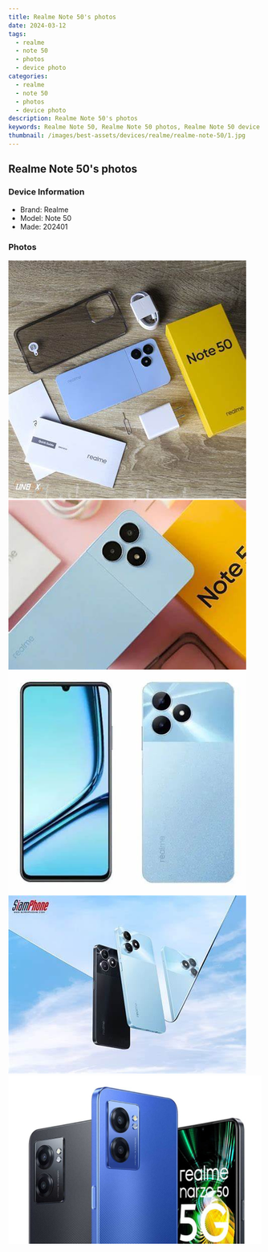 ```yaml
---
title: Realme Note 50's photos
date: 2024-03-12
tags: 
  - realme
  - note 50
  - photos
  - device photo
categories: 
  - realme
  - note 50
  - photos
  - device photo
description: Realme Note 50's photos
keywords: Realme Note 50, Realme Note 50 photos, Realme Note 50 device photo
thumbnail: /images/best-assets/devices/realme/realme-note-50/1.jpg
---
```


## Realme Note 50's photos

### Device Information

- Brand: Realme
- Model: Note 50
- Made: 202401

### Photos

![/images/best-assets/devices/realme/realme-note-50/1.jpg](/images/best-assets/devices/realme/realme-note-50/1.jpg)
![/images/best-assets/devices/realme/realme-note-50/2.jpg](/images/best-assets/devices/realme/realme-note-50/2.jpg)
![/images/best-assets/devices/realme/realme-note-50/3.jpg](/images/best-assets/devices/realme/realme-note-50/3.jpg)
![/images/best-assets/devices/realme/realme-note-50/4.jpg](/images/best-assets/devices/realme/realme-note-50/4.jpg)
![/images/best-assets/devices/realme/realme-note-50/5.jpg](/images/best-assets/devices/realme/realme-note-50/5.jpg)
